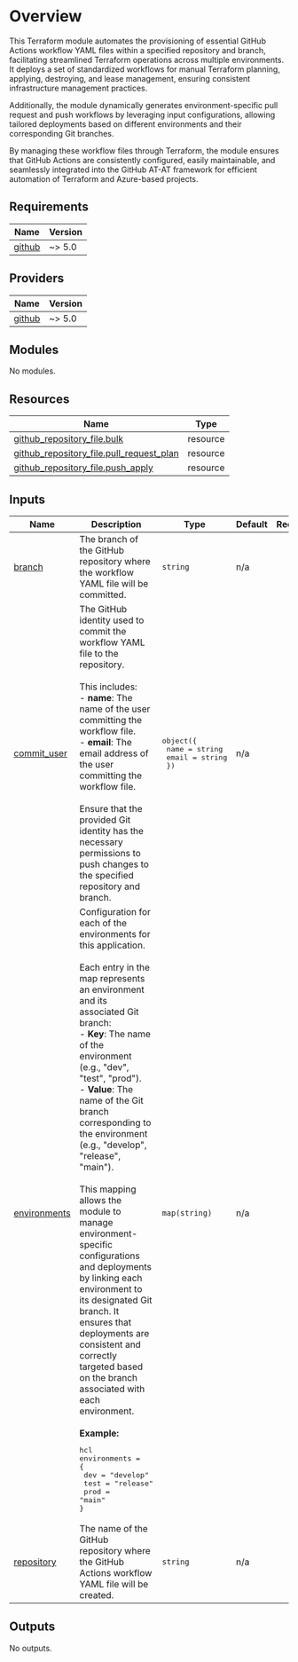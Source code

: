 # Overview

This Terraform module automates the provisioning of essential GitHub Actions workflow YAML files within a specified repository and branch, facilitating streamlined Terraform operations across multiple environments. It deploys a set of standardized workflows for manual Terraform planning, applying, destroying, and lease management, ensuring consistent infrastructure management practices. 

Additionally, the module dynamically generates environment-specific pull request and push workflows by leveraging input configurations, allowing tailored deployments based on different environments and their corresponding Git branches. 

By managing these workflow files through Terraform, the module ensures that GitHub Actions are consistently configured, easily maintainable, and seamlessly integrated into the GitHub AT-AT framework for efficient automation of Terraform and Azure-based projects.

<!-- BEGIN_TF_DOCS -->
## Requirements

| Name | Version |
|------|---------|
| <a name="requirement_github"></a> [github](#requirement\_github) | ~> 5.0 |

## Providers

| Name | Version |
|------|---------|
| <a name="provider_github"></a> [github](#provider\_github) | ~> 5.0 |

## Modules

No modules.

## Resources

| Name | Type |
|------|------|
| [github_repository_file.bulk](https://registry.terraform.io/providers/integrations/github/latest/docs/resources/repository_file) | resource |
| [github_repository_file.pull_request_plan](https://registry.terraform.io/providers/integrations/github/latest/docs/resources/repository_file) | resource |
| [github_repository_file.push_apply](https://registry.terraform.io/providers/integrations/github/latest/docs/resources/repository_file) | resource |

## Inputs

| Name | Description | Type | Default | Required |
|------|-------------|------|---------|:--------:|
| <a name="input_branch"></a> [branch](#input\_branch) | The branch of the GitHub repository where the workflow YAML file will be committed. | `string` | n/a | yes |
| <a name="input_commit_user"></a> [commit\_user](#input\_commit\_user) | The GitHub identity used to commit the workflow YAML file to the repository.<br><br>This includes:<br>- **name**: The name of the user committing the workflow file.<br>- **email**: The email address of the user committing the workflow file.<br><br>Ensure that the provided Git identity has the necessary permissions to push changes to the specified repository and branch. | <pre>object({<br>    name  = string<br>    email = string<br>  })</pre> | n/a | yes |
| <a name="input_environments"></a> [environments](#input\_environments) | Configuration for each of the environments for this application.<br><br>Each entry in the map represents an environment and its associated Git branch:<br>- **Key**: The name of the environment (e.g., "dev", "test", "prod").<br>- **Value**: The name of the Git branch corresponding to the environment (e.g., "develop", "release", "main").<br><br>This mapping allows the module to manage environment-specific configurations and deployments by linking each environment to its designated Git branch. It ensures that deployments are consistent and correctly targeted based on the branch associated with each environment.<br><br>**Example:**<pre>hcl<br>environments = {<br>  dev  = "develop"<br>  test = "release"<br>  prod = "main"<br>}</pre> | `map(string)` | n/a | yes |
| <a name="input_repository"></a> [repository](#input\_repository) | The name of the GitHub repository where the GitHub Actions workflow YAML file will be created. | `string` | n/a | yes |

## Outputs

No outputs.
<!-- END_TF_DOCS -->